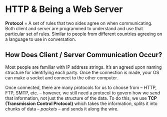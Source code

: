 # HTTP & Being a Web Server

**Protocol** = A set of rules that two sides agree on when communicating. Both client and server are programmed to understand and use that particular set of rules. Similar to people from different countries agreeing on a language to use in conversation.

## How Does Client / Server Communication Occur?

Most people are familiar with IP address strings. It’s an agreed upon naming structure for identifying each party. Once the connection is made, your OS can make a socket and connect to the other computer.

Once connected, there are many protocols for us to choose from – HTTP, FTP, SMTP, etc. – however, we still need a protocol to govern how we *send* that information, not just the structure of the data. To do this, we use **TCP (Transmission Control Protocol)** which takes the information, splits it into chunks of data – *packets* – and sends it along the wire.

